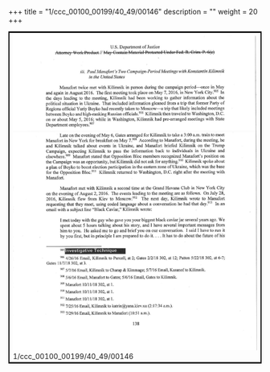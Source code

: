 +++
title = "1/ccc_00100_00199/40_49/00146"
description = ""
weight = 20
+++

<table style="border:2px solid black;max-width:800px;max-height:800px;" 
><tr><td>
<img class="center-fit-jpg"
src="/jpg_/jpg_mueller_report_searchable_146.jpg">
1/ccc_00100_00199/40_49/00146
</img></td></tr></table>
